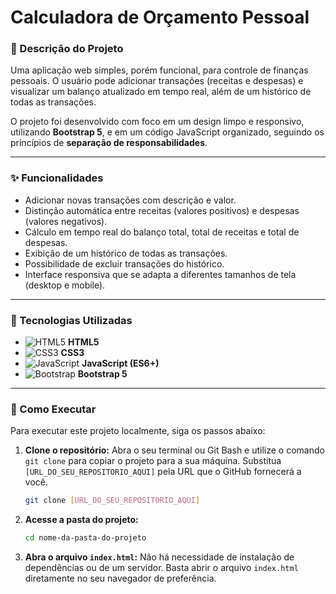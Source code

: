 # Calculadora de Orçamento Pessoal

### 📝 Descrição do Projeto

Uma aplicação web simples, porém funcional, para controle de finanças pessoais. O usuário pode adicionar transações (receitas e despesas) e visualizar um balanço atualizado em tempo real, além de um histórico de todas as transações.

O projeto foi desenvolvido com foco em um design limpo e responsivo, utilizando **Bootstrap 5**, e em um código JavaScript organizado, seguindo os princípios de **separação de responsabilidades**.

---

### ✨ Funcionalidades

- Adicionar novas transações com descrição e valor.
- Distinção automática entre receitas (valores positivos) e despesas (valores negativos).
- Cálculo em tempo real do balanço total, total de receitas e total de despesas.
- Exibição de um histórico de todas as transações.
- Possibilidade de excluir transações do histórico.
- Interface responsiva que se adapta a diferentes tamanhos de tela (desktop e mobile).

---

### 🚀 Tecnologias Utilizadas

- ![HTML5](https://img.shields.io/badge/-HTML5-E34F26?style=flat&logo=html5&logoColor=white) **HTML5**
- ![CSS3](https'://img.shields.io/badge/-CSS3-1572B6?style=flat&logo=css3&logoColor=white) **CSS3**
- ![JavaScript](https://img.shields.io/badge/-JavaScript-F7DF1E?style=flat&logo=javascript&logoColor=black) **JavaScript (ES6+)**
- ![Bootstrap](https://img.shields.io/badge/-Bootstrap-7952B3?style=flat&logo=bootstrap&logoColor=white) **Bootstrap 5**

---

### 🏃 Como Executar

Para executar este projeto localmente, siga os passos abaixo:

1.  **Clone o repositório:**
    Abra o seu terminal ou Git Bash e utilize o comando `git clone` para copiar o projeto para a sua máquina. Substitua `[URL_DO_SEU_REPOSITORIO_AQUI]` pela URL que o GitHub fornecerá a você.

    ```bash
    git clone [URL_DO_SEU_REPOSITORIO_AQUI]
    ```

2.  **Acesse a pasta do projeto:**

    ```bash
    cd nome-da-pasta-do-projeto
    ```

3.  **Abra o arquivo `index.html`:**
    Não há necessidade de instalação de dependências ou de um servidor. Basta abrir o arquivo `index.html` diretamente no seu navegador de preferência.
